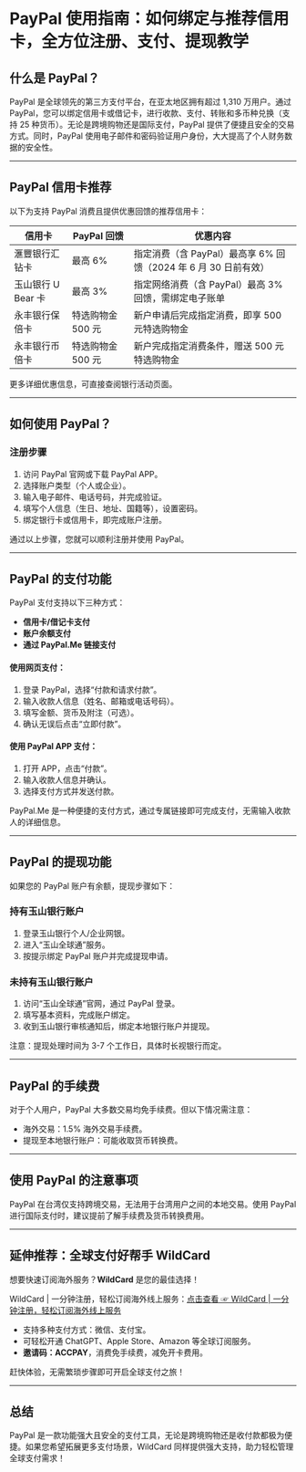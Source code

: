 # PayPal 使用指南：如何绑定与推荐信用卡，全方位注册、支付、提现教学

## 什么是 PayPal？

PayPal 是全球领先的第三方支付平台，在亚太地区拥有超过 1,310 万用户。通过 PayPal，您可以绑定信用卡或借记卡，进行收款、支付、转账和多币种兑换（支持 25 种货币）。无论是跨境购物还是国际支付，PayPal 提供了便捷且安全的交易方式。同时，PayPal 使用电子邮件和密码验证用户身份，大大提高了个人财务数据的安全性。

---

## PayPal 信用卡推荐

以下为支持 PayPal 消费且提供优惠回馈的推荐信用卡：

| **信用卡**                  | **PayPal 回馈**   | **优惠内容**                                                                 |
|-----------------------------|------------------|-----------------------------------------------------------------------------|
| 滙豐银行汇钻卡             | 最高 6%          | 指定消费（含 PayPal）最高享 6% 回馈（2024 年 6 月 30 日前有效）             |
| 玉山银行 U Bear 卡          | 最高 3%          | 指定网络消费（含 PayPal）最高 3% 回馈，需绑定电子账单                        |
| 永丰银行保倍卡              | 特选购物金 500 元 | 新户申请后完成指定消费，即享 500 元特选购物金                               |
| 永丰银行币倍卡              | 特选购物金 500 元 | 新户完成指定消费条件，赠送 500 元特选购物金                                 |

更多详细优惠信息，可直接查阅银行活动页面。

---

## 如何使用 PayPal？

### 注册步骤

1. 访问 PayPal 官网或下载 PayPal APP。
2. 选择账户类型（个人或企业）。
3. 输入电子邮件、电话号码，并完成验证。
4. 填写个人信息（生日、地址、国籍等），设置密码。
5. 绑定银行卡或信用卡，即完成账户注册。

通过以上步骤，您就可以顺利注册并使用 PayPal。

---

## PayPal 的支付功能

PayPal 支付支持以下三种方式：

- **信用卡/借记卡支付**
- **账户余额支付**
- **通过 PayPal.Me 链接支付**

#### 使用网页支付：
1. 登录 PayPal，选择“付款和请求付款”。
2. 输入收款人信息（姓名、邮箱或电话号码）。
3. 填写金额、货币及附注（可选）。
4. 确认无误后点击“立即付款”。

#### 使用 PayPal APP 支付：
1. 打开 APP，点击“付款”。
2. 输入收款人信息并确认。
3. 选择支付方式并发送付款。

PayPal.Me 是一种便捷的支付方式，通过专属链接即可完成支付，无需输入收款人的详细信息。

---

## PayPal 的提现功能

如果您的 PayPal 账户有余额，提现步骤如下：

### 持有玉山银行账户
1. 登录玉山银行个人/企业网银。
2. 进入“玉山全球通”服务。
3. 按提示绑定 PayPal 账户并完成提现申请。

### 未持有玉山银行账户
1. 访问“玉山全球通”官网，通过 PayPal 登录。
2. 填写基本资料，完成账户绑定。
3. 收到玉山银行审核通知后，绑定本地银行账户并提现。

注意：提现处理时间为 3-7 个工作日，具体时长视银行而定。

---

## PayPal 的手续费

对于个人用户，PayPal 大多数交易均免手续费。但以下情况需注意：
- 海外交易：1.5% 海外交易手续费。
- 提现至本地银行账户：可能收取货币转换费。

---

## 使用 PayPal 的注意事项

PayPal 在台湾仅支持跨境交易，无法用于台湾用户之间的本地交易。使用 PayPal 进行国际支付时，建议提前了解手续费及货币转换费用。

---

## 延伸推荐：全球支付好帮手 WildCard

想要快速订阅海外服务？**WildCard** 是您的最佳选择！  

WildCard | 一分钟注册，轻松订阅海外线上服务：[点击查看 ☞ WildCard | 一分钟注册，轻松订阅海外线上服务](https://bit.ly/bewildcard)  

- 支持多种支付方式：微信、支付宝。
- 可轻松开通 ChatGPT、Apple Store、Amazon 等全球订阅服务。
- **邀请码：ACCPAY**，消费免手续费，减免开卡费用。

赶快体验，无需繁琐步骤即可开启全球支付之旅！

---

## 总结

PayPal 是一款功能强大且安全的支付工具，无论是跨境购物还是收付款都极为便捷。如果您希望拓展更多支付场景，WildCard 同样提供强大支持，助力轻松管理全球支付需求！
